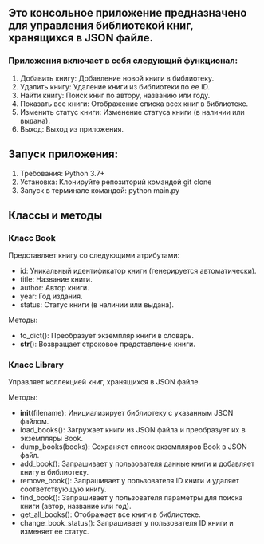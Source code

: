 ## Это консольное приложение предназначено для управления библиотекой книг, хранящихся в JSON файле.


### Приложения включает в себя следующий функционал:

1. Добавить книгу: Добавление новой книги в библиотеку.
2. Удалить книгу: Удаление книги из библиотеки по ее ID.
3. Найти книгу: Поиск книг по автору, названию или году.
4. Показать все книги: Отображение списка всех книг в библиотеке.
5. Изменить статус книги: Изменение статуса книги (в наличии или выдана).
6. Выход: Выход из приложения.


## Запуск приложения:
1. Требования: Python 3.7+
2. Установка: Клонируйте репозиторий командой git clone
3. Запуск в терминале командой: python main.py


## Классы и методы

### Класс Book

Представляет книгу со следующими атрибутами:

* id: Уникальный идентификатор книги (генерируется автоматически).
* title: Название книги.
* author: Автор книги.
* year: Год издания.
* status: Статус книги (в наличии или выдана).

Методы:

* to_dict(): Преобразует экземпляр книги в словарь.
* __str__(): Возвращает строковое представление книги.



### Класс Library

Управляет коллекцией книг, хранящихся в JSON файле.

Методы:

* __init__(filename): Инициализирует библиотеку с указанным JSON файлом.
* load_books(): Загружает книги из JSON файла и преобразует их в экземпляры Book.
* dump_books(books): Сохраняет список экземпляров Book в JSON файл.
* add_book(): Запрашивает у пользователя данные книги и добавляет книгу в библиотеку.
* remove_book(): Запрашивает у пользователя ID книги и удаляет соответствующую книгу.
* find_book(): Запрашивает у пользователя параметры для поиска книги (автор, название или год).
* get_all_books(): Отображает все книги в библиотеке.
* change_book_status(): Запрашивает у пользователя ID книги и изменяет ее статус.
